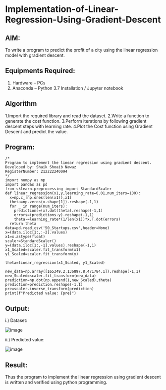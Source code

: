# Implementation-of-Linear-Regression-Using-Gradient-Descent

## AIM:
To write a program to predict the profit of a city using the linear regression model with gradient descent.

## Equipments Required:
1. Hardware – PCs
2. Anaconda – Python 3.7 Installation / Jupyter notebook

## Algorithm
   1.Import the required library and read the dataset.
   2.Write a function to generate the cost function.
   3.Perform iterations by following gradient descent steps with learning rate.
   4.Plot the Cost function using Gradient Descent and predict the value. 

## Program:
```
/*
Program to implement the linear regression using gradient descent.
Developed by: Shaik Shoaib Nawaz
RegisterNumber: 212222240094
*/
import numpy as np
import pandas as pd
from sklearn.preprocessing import StandardScaler
def linear_regression(x1,y,learning_rate=0.01,num_iters=100):
  x=np.c_[np.ones(len(x1)),x1]
  theta=np.zeros(x.shape[1]).reshape(-1,1)
  for _ in range(num_iters):
    predictions=(x).dot(theta).reshape(-1,1)
    errors=(predictions-y).reshape(-1,1)
    theta-=learning_rate*(1/len(x1))*x.T.dot(errors)
  return theta
data=pd.read_csv('50_Startups.csv',header=None)
x=(data.iloc[1:,:-2].values)
x1=x.astype(float)
scaler=StandardScaler()
y=(data.iloc[1:,-1].values).reshape(-1,1)
x1_Scaled=scaler.fit_transform(x1)
y1_Scaled=scaler.fit_transform(y)

theta=linear_regression(x1_Scaled, y1_Scaled)

new_data=np.array([165349.2,136897.8,471784.1]).reshape(-1,1)
new_Scaled=scaler.fit_transform(new_data)
prediction=np.dot(np.append(1,new_Scaled),theta)
prediction=prediction.reshape(-1,1)
pre=scaler.inverse_transform(prediction)
print(f"Predicted value: {pre}")
```

## Output:
   i.) Dataset:
   
   ![image](https://github.com/shoaib3136/Implementation-of-Linear-Regression-Using-Gradient-Descent/assets/117919362/40c5c830-3e53-44ff-aecc-66f36c9a7087)

   ii.) Predicted value:
   
   ![image](https://github.com/shoaib3136/Implementation-of-Linear-Regression-Using-Gradient-Descent/assets/117919362/9e64546a-9fb0-495f-9678-cdd6cf6f9cc5)




## Result:
Thus the program to implement the linear regression using gradient descent is written and verified using python programming.
